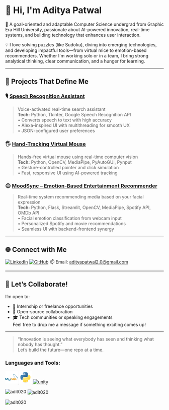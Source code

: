 # 👋 Hi, I'm Aditya Patwal

🎯 A goal-oriented and adaptable Computer Science undergrad from Graphic Era Hill University, passionate about AI-powered innovation, real-time systems, and building technology that enhances user interaction.

💡 I love solving puzzles (like Sudoku), diving into emerging technologies, and developing impactful tools—from virtual mice to emotion-based recommenders. Whether I'm working solo or in a team, I bring strong analytical thinking, clear communication, and a hunger for learning.

---

## 🚀 Projects That Define Me

### 🎙️ [Speech Recognition Assistant](https://github.com/Adit020/speech-recognition-assistant)
> Voice-activated real-time search assistant  
**Tech:** Python, Tkinter, Google Speech Recognition API  
• Converts speech to text with high accuracy  
• Alexa-inspired UI with multithreading for smooth UX  
• JSON-configured user preferences  

### 🖐️ [Hand-Tracking Virtual Mouse](https://github.com/Adit020/virtual-mouse)
> Hands-free virtual mouse using real-time computer vision  
**Tech:** Python, OpenCV, MediaPipe, PyAutoGUI, Pynput  
• Gesture-controlled pointer and click simulation  
• Fast, responsive UI using AI-powered tracking  

### 😊 [MoodSync – Emotion-Based Entertainment Recommender](https://github.com/Adit020/moodsync)
> Real-time system recommending media based on your facial expression  
**Tech:** Python, Flask, Streamlit, OpenCV, MediaPipe, Spotify API, OMDb API  
• Facial emotion classification from webcam input  
• Personalized Spotify and movie recommendations  
• Seamless UI with backend-frontend synergy  

---

## 🌐 Connect with Me

[![LinkedIn](https://img.shields.io/badge/-LinkedIn-blue?style=flat-square&logo=Linkedin&logoColor=white&link=https://linkedin.com/in/paditya20)](https://linkedin.com/in/paditya20)
[![GitHub](https://img.shields.io/badge/-GitHub-181717?style=flat-square&logo=github&logoColor=white&link=https://github.com/Adit020)](https://github.com/Adit020)
📫 Email: [adityapatwal2.0@gmail.com](mailto:adityapatwal2.0@gmail.com)

---

## 💬 Let’s Collaborate!

I’m open to:
- 💼 Internship or freelance opportunities
- 🤝 Open-source collaboration
- 🎓 Tech communities or speaking engagements  
Feel free to drop me a message if something exciting comes up!

---

> “Innovation is seeing what everybody has seen and thinking what nobody has thought.”  
Let’s build the future—one repo at a time.

<p align="left">
</p>

<h3 align="left">Languages and Tools:</h3>
<p align="left"> <a href="https://www.mysql.com/" target="_blank" rel="noreferrer"> <img src="https://raw.githubusercontent.com/devicons/devicon/master/icons/mysql/mysql-original-wordmark.svg" alt="mysql" width="40" height="40"/> </a> <a href="https://www.python.org" target="_blank" rel="noreferrer"> <img src="https://raw.githubusercontent.com/devicons/devicon/master/icons/python/python-original.svg" alt="python" width="40" height="40"/> </a> <a href="https://unity.com/" target="_blank" rel="noreferrer"> <img src="https://www.vectorlogo.zone/logos/unity3d/unity3d-icon.svg" alt="unity" width="40" height="40"/> </a> </p>

<p><img align="left" src="https://github-readme-stats.vercel.app/api/top-langs?username=adit020&show_icons=true&locale=en&layout=compact" alt="adit020" /></p>

<p>&nbsp;<img align="center" src="https://github-readme-stats.vercel.app/api?username=adit020&show_icons=true&locale=en" alt="adit020" /></p>

<p><img align="center" src="https://github-readme-streak-stats.herokuapp.com/?user=adit020&" alt="adit020" /></p>
